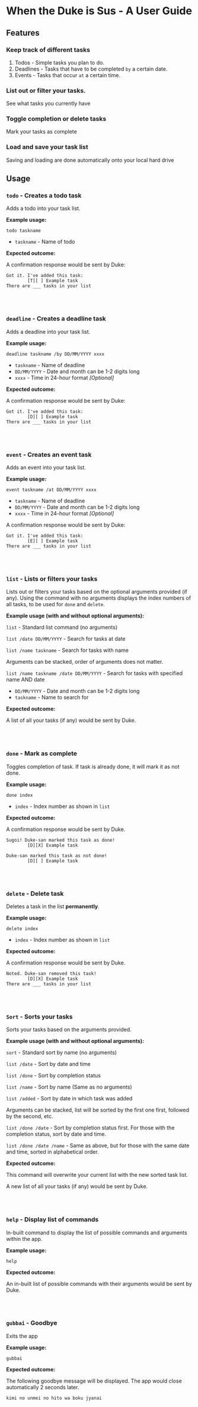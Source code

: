 # When the Duke is Sus - A User Guide

## Features 

### Keep track of different tasks

1. Todos - Simple tasks you plan to do.
2. Deadlines - Tasks that have to be completed `by` a certain date.
3. Events - Tasks that occur `at` a certain time.

### List out or filter your tasks.
See what tasks you currently have

### Toggle completion or delete tasks
Mark your tasks as complete

### Load and save your task list
Saving and loading are done automatically onto your local hard drive

## Usage

### `todo` - Creates a todo task

Adds a todo into your task list.

**Example usage:**

`todo taskname`

* `taskname` - Name of todo

**Expected outcome:**

A confirmation response would be sent by Duke:

```
Got it. I've added this task:
        [T][ ] Example task
There are ___ tasks in your list
```

<br/><br/>

### `deadline` - Creates a deadline task

Adds a deadline into your task list.

**Example usage:**

`deadline taskname /by DD/MM/YYYY xxxx`

* `taskname` - Name of deadline
* `DD/MM/YYYY` - Date and month can be 1-2 digits long
* `xxxx` - Time in 24-hour format *[Optional]*

**Expected outcome:**

A confirmation response would be sent by Duke:

```
Got it. I've added this task:
        [D][ ] Example task
There are ___ tasks in your list
```
<br/><br/>

### `event` - Creates an event task

Adds an event into your task list.

**Example usage:**

`event taskname /at DD/MM/YYYY xxxx`

* `taskname` - Name of deadline
* `DD/MM/YYYY` - Date and month can be 1-2 digits long
* `xxxx` - Time in 24-hour format *[Optional]*

A confirmation response would be sent by Duke:

```
Got it. I've added this task:
        [E][ ] Example task
There are ___ tasks in your list
```

<br/><br/>

### `list` - Lists or filters your tasks

Lists out or filters your tasks based on the optional arguments provided (if any).
Using the command with no arguments displays the index numbers of all tasks, to be used for `done` and `delete`.

**Example usage (with and without optional arguments):**

`list` - Standard list command (no arguments)

`list /date DD/MM/YYYY` - Search for tasks at date

`list /name taskname` - Search for tasks with name

Arguments can be stacked, order of arguments does not matter.

`list /name taskname /date DD/MM/YYYY` - Search for tasks with specified name AND date


* `DD/MM/YYYY` - Date and month can be 1-2 digits long
* `taskname` - Name to search for

**Expected outcome:**

A list of all your tasks (if any) would be sent by Duke.

<br/><br/>

### `done` - Mark as complete

Toggles completion of task. If task is already done, it will mark it as not done.

**Example usage:**

`done index`

* `index` - Index number as shown in `list`

**Expected outcome:**

A confirmation response would be sent by Duke.

```
Sugoi! Duke-san marked this task as done!
        [D][X] Example task
```

```
Duke-san marked this task as not done!
        [D][ ] Example task
```

<br/><br/>

### `delete` - Delete task

Deletes a task in the list **permanently**.

**Example usage:**

`delete index`

* `index` - Index number as shown in `list`

**Expected outcome:**

A confirmation response would be sent by Duke.

```
Noted. Duke-san removed this task!
        [D][X] Example task
There are ___ tasks in your list
```

<br/><br/>

### `Sort` - Sorts your tasks

Sorts your tasks based on the arguments provided.

**Example usage (with and without optional arguments):**

`sort` - Standard sort by name (no arguments)

`list /date` - Sort by date and time

`list /done` - Sort by completion status

`list /name` - Sort by name (Same as no arguments)

`list /added` - Sort by date in which task was added

Arguments can be stacked, list will be sorted by the first one first, followed by the second, etc.

`list /done /date` - Sort by completion status first. For those with the completion status, sort by date and time.

`list /done /date /name` - Same as above, but for those with the same date and time, sorted in alphabetical order.

**Expected outcome:**

This command will overwrite your current list with the new sorted task list.

A new list of all your tasks (if any) would be sent by Duke.

<br/><br/>

### `help` - Display list of commands
In-built command to display the list of possible commands and arguments within the app.

**Example usage:**

`help`

**Expected outcome:**

An in-built list of possible commands with their arguments would be sent by Duke.

<br/><br/>

### `gubbai` - Goodbye
Exits the app

**Example usage:**

`gubbai`

**Expected outcome:**

The following goodbye message will be displayed. The app would close automatically 2 seconds later.

`kimi no unmei no hito wa boku jyanai`